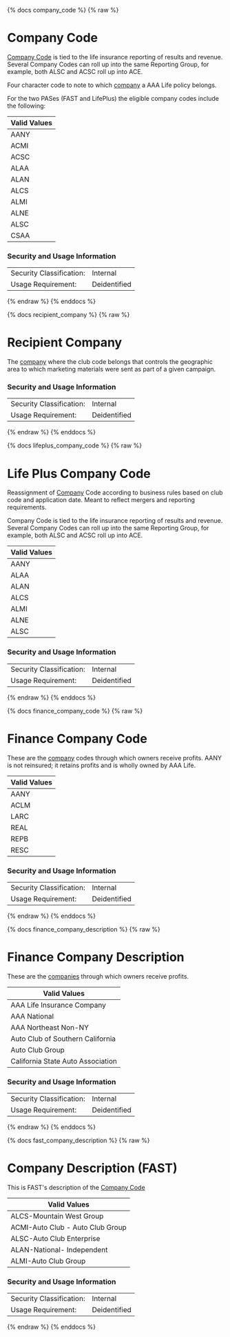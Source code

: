 {% docs company_code %}
{% raw %}

<a name="company_code"></a>
# Company Code
[Company Code](#!/exposure/docs.business_glossary.glossary#company)
is tied to the life insurance reporting of results and revenue. Several Company Codes can 
roll up into the same Reporting Group, for example, both ALSC and ACSC roll up into ACE.

Four character code to note to which [company](#!/exposure/docs.business_glossary.glossary#company)
a AAA Life policy belongs.

For the two PASes (FAST and LifePlus) the eligible company codes include the following:

| Valid Values |
| ------------ |
|     AANY     |
|     ACMI     |
|     ACSC     |
|     ALAA     |
|     ALAN     |
|     ALCS     |
|     ALMI     |
|     ALNE     |
|     ALSC     |
|     CSAA     |

### Security and Usage Information
|     |     |
| --- | --- |
| Security Classification: | Internal     |
| Usage Requirement:       | Deidentified |

{% endraw %}
{% enddocs %}

{% docs recipient_company %}
{% raw %}

<a name="recipient_company"></a>
# Recipient Company
The [company](#!/exposure/docs.business_glossary.glossary#company)
where the club code belongs that controls the geographic area to which marketing materials
were sent as part of a given campaign.

### Security and Usage Information
|     |     |
| --- | --- |
| Security Classification: | Internal     |
| Usage Requirement:       | Deidentified |

{% endraw %}
{% enddocs %}

{% docs lifeplus_company_code %}
{% raw %}

<a name="lifeplus_company_code"></a>
# Life Plus Company Code
Reassignment of [Company](#!/exposure/docs.business_glossary.glossary#company)
Code according to business rules based on club code and application date.
Meant to reflect mergers and reporting requirements. 

Company Code is tied to the life insurance reporting of results and revenue. Several Company
Codes can roll up into the same Reporting Group, for example, both ALSC and ACSC roll up into ACE.

| Valid Values |
| ------------ |
|     AANY     |
|     ALAA     |
|     ALAN     |
|     ALCS     |
|     ALMI     |
|     ALNE     |
|     ALSC     |


### Security and Usage Information
|     |     |
| --- | --- |
|Security Classification:  |Internal|
|Usage Requirement:        |Deidentified|

{% endraw %}
{% enddocs %}


{% docs finance_company_code %}
{% raw %}

<a name="finance_company_code"></a>
# Finance Company Code

These are the [company](#!/exposure/docs.business_glossary.glossary#company)
codes through which owners receive profits. AANY is not reinsured; it retains profits and is
wholly owned by AAA Life.

| Valid Values  |
|---------------|
|   AANY        |
|   ACLM        |
|   LARC        |
|   REAL        |
|   REPB        |
|   RESC        |


### Security and Usage Information
|     |     |
| --- | --- |
| Security Classification: | Internal     |
| Usage Requirement:       | Deidentified |

{% endraw %}
{% enddocs %}


{% docs finance_company_description %}
{% raw %}

<a name="finance_company_description"></a>
# Finance Company Description

These are the [companies](#!/exposure/docs.business_glossary.glossary#company)
through which owners receive profits.

| Valid Values                              |
|-------------------------------------------|
|   AAA Life Insurance Company              |
|   AAA National                            |
|   AAA Northeast Non-NY                    |
|   Auto Club of Southern California        |
|   Auto Club Group                         |
|   California State Auto Association       |


### Security and Usage Information
|     |     |
| --- | --- |
| Security Classification: | Internal     |
| Usage Requirement:       | Deidentified |

{% endraw %}
{% enddocs %}

{% docs fast_company_description %}
{% raw %}

<a name="fast_company_description"></a>
# Company Description (FAST)

This is FAST's description of the 
[Company Code](#!/exposure/docs.business_glossary.glossary#company)


| Valid Values                     |
|----------------------------------|
| ALCS-Mountain West Group         |
| ACMI-Auto Club - Auto Club Group |
| ALSC-Auto Club Enterprise        |
| ALAN-National- Independent       |
| ALMI-Auto Club Group             |


### Security and Usage Information
|     |     |
| --- | --- |
| Security Classification: | Internal     |
| Usage Requirement:       | Deidentified |

{% endraw %}
{% enddocs %}
